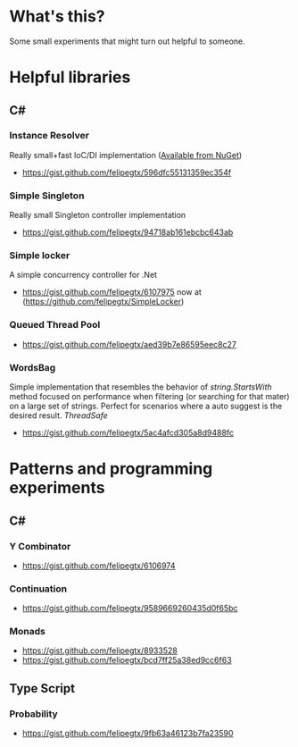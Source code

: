 # What's this?
Some small experiments that might turn out helpful to someone.

# Helpful libraries
## C#
### Instance Resolver
Really small+fast IoC/DI implementation ([Available from NuGet](https://www.nuget.org/packages/InstanceResolverFor?NormalizedVersion=1.0.0))
- https://gist.github.com/felipegtx/596dfc55131359ec354f

### Simple Singleton
Really small Singleton controller implementation
- https://gist.github.com/felipegtx/94718ab161ebcbc643ab

### Simple locker
A simple concurrency controller for .Net
- https://gist.github.com/felipegtx/6107975 now at (https://github.com/felipegtx/SimpleLocker)

### Queued Thread Pool
- https://gist.github.com/felipegtx/aed39b7e86595eec8c27

### WordsBag
Simple implementation that resembles the behavior of *string.StartsWith* method focused on performance when filtering (or searching for that mater) on a large set of strings. Perfect for scenarios where a auto suggest is the desired result. *ThreadSafe*
- https://gist.github.com/felipegtx/5ac4afcd305a8d9488fc

# Patterns and programming experiments
## C#
### Y Combinator
- https://gist.github.com/felipegtx/6106974

### Continuation
- https://gist.github.com/felipegtx/9589669260435d0f65bc

### Monads
- https://gist.github.com/felipegtx/8933528
- https://gist.github.com/felipegtx/bcd7ff25a38ed9cc6f63

## Type Script
### Probability
- https://gist.github.com/felipegtx/9fb63a46123b7fa23590
